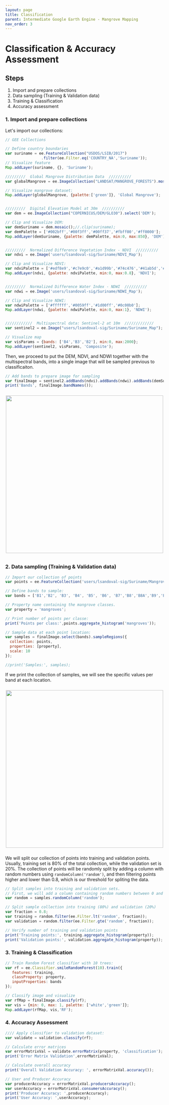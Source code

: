 ```yaml
---
layout: page
title: Classification
parent: Intermediate Google Earth Engine - Mangrove Mapping
nav_order: 3
---
```


# Classification & Accuracy Assessment

## Steps
1. Import and prepare collections
2. Data sampling (Training & Validation data)
3. Training & Classification
4. Accuracy assessment

### 1. Import and prepare collections

Let's import our collections:

```javascript
// GEE Collections

// Define country boundaries
var suriname = ee.FeatureCollection("USDOS/LSIB/2017")
                .filter(ee.Filter.eq('COUNTRY_NA','Suriname'));
// Visualize feature
Map.addLayer(suriname, {}, 'Suriname');

/////////  Global Mangrove Distribution Data  //////////
var globalMangrove = ee.ImageCollection("LANDSAT/MANGROVE_FORESTS").mosaic();

// Visualize mangrove dataset:
Map.addLayer(globalMangrove, {palette:['green']}, 'Global Mangrove');


/////////  Digital Elevation Model at 30m  //////////
var dem = ee.ImageCollection("COPERNICUS/DEM/GLO30").select('DEM');

// Clip and Visualize DEM:
var demSuriname = dem.mosaic();//.clip(suriname);
var demPalette = ['#002bff','#00f3ff','#00ff37','#fbff00','#ff0000'];
Map.addLayer(demSuriname, {palette: demPalette, min:0, max:850}, 'DEM');


/////////  Normalized Difference Vegetation Index - NDVI  //////////
var ndvi = ee.Image('users/lsandoval-sig/Suriname/NDVI_Map');

// Clip and Visualize NDVI:
var ndviPalette = ['#edf8e9','#c7e9c0','#a1d99b','#74c476','#41ab5d','#238b45','#005a32'];
Map.addLayer(ndvi, {palette: ndviPalette, min:0, max:0.8}, 'NDVI');


/////////  Normalized Difference Water Index - NDWI  //////////
var ndwi = ee.Image('users/lsandoval-sig/Suriname/NDWI_Map');

// Clip and Visualize NDWI:
var ndwiPalette = ['#ffffff','#0059ff','#1d00ff','#0c00b0'];
Map.addLayer(ndwi, {palette: ndwiPalette, min:0, max:1}, 'NDWI');


////////////  Multispectral data: Sentinel-2 at 10m  /////////////
var sentinel2 = ee.Image("users/lsandoval-sig/Suriname/Suriname_Map");

// Visualize map
var visParams = {bands: ['B4','B3','B2'], min:0, max:2000};
Map.addLayer(sentinel2, visParams, 'Composite');
```

Then, we proceed to put the DEM, NDVI, and NDWI together with the multispectral bands, into a single image that will be sampled previous to classificaiton.

```javascript
// Add bands to prepare image for sampling
var finalImage = sentinel2.addBands(ndvi).addBands(ndwi).addBands(demSuriname);
print('Bands', finalImage.bandNames());
```

<p align="center">
<img src="../images/mangrove/T5_3_01.png" vspace="10" width="500">
</p>

### 2. Data sampling (Training & Validation data)

```javascript
// Import our collection of points
var points = ee.FeatureCollection('users/lsandoval-sig/Suriname/Mangrove_samples');

// Define bands to sample:
var bands = ['B1','B2', 'B3', 'B4', 'B5', 'B6', 'B7','B8','B8A','B9','B11', 'DEM', 'NDVI','NDWI'];

// Property name containing the mangrove classes.
var property = 'mangroves';

// Print number of points per classe:
print('Points per class:',points.aggregate_histogram('mangroves'));

// Sample data at each point location:
var samples = finalImage.select(bands).sampleRegions({
  collection: points,
  properties: [property],
  scale: 10
});

//print('Samples:', samples);
```

If we print the collection of samples, we will see the specific values per band at each location.

<p align="center">
<img src="../images/mangrove/T5_3_02.png" vspace="10" width="500">
</p>

We will split our collection of points into training and validation points. Usually, training set is 80% of the total collection, while the validation set is 20%. The collection of points will be randomly split by adding a column with random numbers using `randomColumn('random')`, and then filtering points higher and lower than 0.8, which is our threshold for spliting the data.

```javascript
// Split samples into training and validation sets.
// First, we will add a column containing random numbers between 0 and 1
var random = samples.randomColumn('random');

// Split sample collection into training (80%) and validation (20%)
var fraction = 0.8;  
var training = random.filter(ee.Filter.lt('random', fraction));
var validation = random.filter(ee.Filter.gte('random', fraction));

// Verify number of training and validation points
print('Training points:', training.aggregate_histogram(property));
print('Validation points:', validation.aggregate_histogram(property));
```

### 3. Training & Classification


```javascript
// Train Random Forest classifier with 10 trees:
var rf = ee.Classifier.smileRandomForest(10).train({
   features: training,
   classProperty: property,
   inputProperties: bands
});

// Classify image and visualize
var rfMap = finalImage.classify(rf);
var vis = {min: 0, max: 1, palette: ['white','green']};
Map.addLayer(rfMap, vis,'RF');
```

### 4. Accuracy Assessment

```javascript
//// Apply classifier to validation dataset:
var validate = validation.classify(rf);

// Calculate error matrices
var errorMatrixVal = validate.errorMatrix(property, 'classification');
print('Error Matrix Validation',errorMatrixVal);

// Calculate overall accuracy
print('Overall Validation Accuracy: ', errorMatrixVal.accuracy());

// User and Producer Accuracy
var producerAccuracy = errorMatrixVal.producersAccuracy();
var userAccuracy = errorMatrixVal.consumersAccuracy();
print('Producer Accuracy: ',producerAccuracy);
print('User Accuracy: ',userAccuracy);
```

